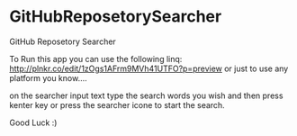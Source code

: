 # GitHubReposetorySearcher
GitHub Reposetory Searcher

To Run this app you can use the following linq:
http://plnkr.co/edit/1zOgs1AFrm9MVh41UTFO?p=preview
or just to use any platform you know....

on the searcher input text type the search words you wish and then press kenter key or press the searcher icone to start the search.

Good Luck :)
